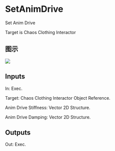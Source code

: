 # SetAnimDrive

Set Anim Drive

Target is Chaos Clothing Interactor

## 图示

![]($-20221218-18180988.png)

## Inputs

In: Exec.

Target: Chaos Clothing Interactor Object Reference.

Anim Drive Stiffness: Vector 2D Structure.

Anim Drive Damping: Vector 2D Structure.  

## Outputs

Out: Exec.

